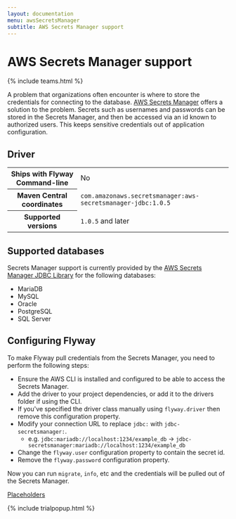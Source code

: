 ```yaml
---
layout: documentation
menu: awsSecretsManager
subtitle: AWS Secrets Manager support
---
```

# AWS Secrets Manager support
{% include teams.html %}

A problem that organizations often encounter is where to store the credentials for connecting to the database. 
[AWS Secrets Manager](https://aws.amazon.com/secrets-manager) offers a solution to the problem.
Secrets such as usernames and passwords can be stored in the Secrets Manager, and then be accessed via an id 
known to authorized users. This keeps sensitive credentials out of application configuration.

## Driver
<table class="table">
<tr>
<th>Ships with Flyway Command-line</th>
<td>No</td>
</tr>
<tr>
<th>Maven Central coordinates</th>
<td><code>com.amazonaws.secretsmanager:aws-secretsmanager-jdbc:1.0.5</code></td>
</tr>
<tr>
<th>Supported versions</th>
<td><code>1.0.5</code> and later</td>
</tr>
</table>

## Supported databases
Secrets Manager support is currently provided by the [AWS Secrets Manager JDBC Library](https://github.com/aws/aws-secretsmanager-jdbc) for the following databases:
- MariaDB
- MySQL
- Oracle
- PostgreSQL
- SQL Server

## Configuring Flyway
To make Flyway pull credentials from the Secrets Manager, you need to perform the following steps:
- Ensure the AWS CLI is installed and configured to be able to access the Secrets Manager.
- Add the driver to your project dependencies, or add it to the drivers folder if using the CLI.
- If you've specified the driver class manually using `flyway.driver` then remove this configuration property.
- Modify your connection URL to replace `jdbc:` with `jdbc-secretsmanager:`. 
  - e.g. `jdbc:mariadb://localhost:1234/example_db` -> `jdbc-secretsmanager:mariadb://localhost:1234/example_db`
- Change the `flyway.user` configuration property to contain the secret id.
- Remove the `flyway.password` configuration property.

Now you can run `migrate`, `info`, etc and the credentials will be pulled out of the Secrets Manager.

<p class="next-steps">
    <a class="btn btn-primary" href="/documentation/configuration/placeholders">Placeholders <i class="fa fa-arrow-right"></i></a>
</p>

{% include trialpopup.html %}
